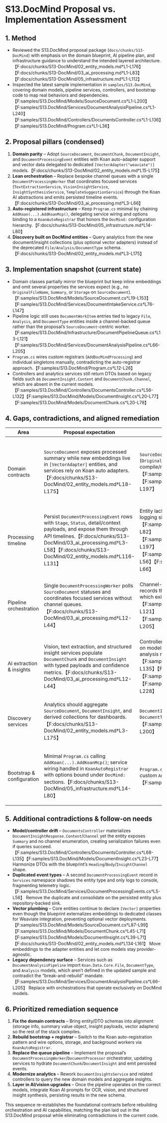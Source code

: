 # S13.DocMind Proposal vs. Implementation Assessment

## 1. Method
- Reviewed the S13.DocMind proposal package (`docs/chunks/S13-DocMind`) with emphasis on the domain blueprint, AI pipeline plan, and infrastructure guidance to understand the intended layered architecture.【F:docs/chunks/S13-DocMind/02_entity_models.md†L1-L176】【F:docs/chunks/S13-DocMind/03_ai_processing.md†L1-L83】【F:docs/chunks/S13-DocMind/05_infrastructure.md†L1-L112】
- Inspected the latest sample implementation in `samples/S13.DocMind`, covering domain models, pipeline services, controllers, and bootstrap code to map real behaviors and dependencies.【F:samples/S13.DocMind/Models/SourceDocument.cs†L1-L200】【F:samples/S13.DocMind/Services/DocumentAnalysisPipeline.cs†L1-L240】【F:samples/S13.DocMind/Controllers/DocumentsController.cs†L1-L136】【F:samples/S13.DocMind/Program.cs†L1-L36】

## 2. Proposal pillars (condensed)
1. **Domain parity** – Adopt `SourceDocument`, `DocumentChunk`, `DocumentInsight`, and `DocumentProcessingEvent` entities with Koan auto-adapter support and vector data delegated to dedicated `[VectorAdapter("weaviate")]` models.【F:docs/chunks/S13-DocMind/02_entity_models.md†L15-L175】
2. **Lean orchestration** – Replace bespoke channel queues with a single `DocumentProcessingWorker` that coordinates focused services (`TextExtractionService`, `VisionInsightService`, `InsightSynthesisService`, `TemplateSuggestionService`) through the Koan AI abstractions and emits persisted timeline events.【F:docs/chunks/S13-DocMind/03_ai_processing.md†L3-L66】
3. **Auto-registered infrastructure** – Keep `Program.cs` minimal by chaining `AddKoan(...).AddKoanMcp()`, delegating service wiring and options binding to a `KoanAutoRegistrar` that honors the `DocMind:` configuration hierarchy.【F:docs/chunks/S13-DocMind/05_infrastructure.md†L14-L80】
4. **Discovery built on DocMind entities** – Query analytics from the new document/insight collections (plus optional vector adapters) instead of the deprecated `File/Analysis/DocumentType` schema.【F:docs/chunks/S13-DocMind/02_entity_models.md†L3-L175】

## 3. Implementation snapshot (current state)
- Domain classes partially mirror the blueprint but keep inline embeddings and omit several properties the services expect (e.g., no `OriginalFileName`, `Summary`, or `Storage` on `SourceDocument`).【F:samples/S13.DocMind/Models/SourceDocument.cs†L19-L153】【F:samples/S13.DocMind/Services/DocumentIntakeService.cs†L76-L147】
- Pipeline logic still uses `DocumentWorkItem` entries tied to legacy `File`, `Analysis`, and `DocumentType` entities inside a channel-backed queue rather than the proposal’s `SourceDocument`-centric worker.【F:samples/S13.DocMind/Infrastructure/DocumentPipelineQueue.cs†L13-L121】【F:samples/S13.DocMind/Services/DocumentAnalysisPipeline.cs†L66-L205】
- `Program.cs` wires custom registrars (`AddDocMindProcessing`) and individual singletons manually, contradicting the auto-registrar approach.【F:samples/S13.DocMind/Program.cs†L12-L26】
- Controllers and analytics services still return DTOs based on legacy fields such as `DocumentInsight.Content` and `DocumentChunk.Channel`, which are absent in the current models.【F:samples/S13.DocMind/Controllers/DocumentsController.cs†L56-L132】【F:samples/S13.DocMind/Models/DocumentInsight.cs†L20-L77】【F:samples/S13.DocMind/Models/DocumentChunk.cs†L20-L78】

## 4. Gaps, contradictions, and aligned remediation

| Area | Proposal expectation | Current implementation | Impact | Recommended implementation |
|------|----------------------|------------------------|--------|----------------------------|
| Domain contracts | `SourceDocument` exposes processed summary while new embeddings live in `[VectorAdapter]` entities, and services rely on Koan auto adapters.【F:docs/chunks/S13-DocMind/02_entity_models.md†L18-L175】 | `SourceDocument` retains inline `Embedding` arrays and lacks properties (`OriginalFileName`, `Storage`, `Summary`) that services still reference, causing compile/runtime mismatches.【F:samples/S13.DocMind/Models/SourceDocument.cs†L87-L153】【F:samples/S13.DocMind/Services/DocumentIntakeService.cs†L76-L197】 | Upload flow can’t compile against the model; vector strategy diverges from Weaviate plan. | Align models with proposal (move embeddings to `DocumentChunkEmbedding`/`SemanticTypeEmbedding`, restore storage & summary value objects) and update services to consume the consolidated schema. |
| Processing timeline | Persist `DocumentProcessingEvent` rows with `Stage`, `Status`, detail/context payloads, and expose them through API timelines.【F:docs/chunks/S13-DocMind/03_ai_processing.md†L3-L58】【F:docs/chunks/S13-DocMind/02_entity_models.md†L116-L131】 | Entity lacks `Message`/`Context`, while services/controllers expect them; logging sink merely writes to ILogger without persistence.【F:samples/S13.DocMind/Models/DocumentProcessingEvent.cs†L15-L82】【F:samples/S13.DocMind/Services/DocumentIntakeService.cs†L185-L197】【F:samples/S13.DocMind/Services/DocumentProcessingEvents.cs†L5-L56】【F:samples/S13.DocMind/Controllers/DocumentsController.cs†L53-L66】 | Timeline endpoints cannot materialize required fields; events aren’t stored for diagnostics. | Extend the entity with the documented fields, replace the logger with a repository-backed event sink, and ensure controllers query persisted history. |
| Pipeline orchestration | Single `DocumentProcessingWorker` polls `SourceDocument` statuses and coordinates focused services without channel queues.【F:docs/chunks/S13-DocMind/03_ai_processing.md†L12-L44】 | Channel-backed `DocumentPipelineQueue` produces `DocumentWorkItem` records that hydrate `File`, `DocumentType`, and `Analysis` entities, none of which exist in the refactored domain.【F:samples/S13.DocMind/Infrastructure/DocumentPipelineQueue.cs†L13-L121】【F:samples/S13.DocMind/Services/DocumentAnalysisPipeline.cs†L66-L205】 | Background worker cannot run because required legacy types are absent; contradicts simplicity goal. | Replace queue + work item types with the proposed worker/processor services operating on `SourceDocument` statuses and new chunk/insight entities. |
| AI extraction & insights | Vision, text extraction, and structured insight services populate `DocumentChunk` and `DocumentInsight` with typed payloads and confidence metrics.【F:docs/chunks/S13-DocMind/03_ai_processing.md†L12-L44】 | Controllers expect fields (`Channel`, `Content`, `Confidence`) that no longer exist on models, and current services emit placeholder aggregation using legacy analysis metadata.【F:samples/S13.DocMind/Controllers/DocumentsController.cs†L68-L135】【F:samples/S13.DocMind/Models/DocumentInsight.cs†L23-L77】【F:samples/S13.DocMind/Models/DocumentChunk.cs†L20-L77】【F:samples/S13.DocMind/Services/DocumentAnalysisPipeline.cs†L176-L228】 | API responses break, and AI outputs don’t match promised structured payload format. | Rebuild extraction/insight services to write the proposal’s fields (e.g., `Heading`, `StructuredPayload`), adjust DTO mapping, and remove dependencies on legacy `Analysis` metadata. |
| Discovery services | Analytics should aggregate `SourceDocument`, `DocumentInsight`, and derived collections for dashboards.【F:docs/chunks/S13-DocMind/02_entity_models.md†L3-L175】 | `DocumentInsightsService` still queries `Models.File`, `Analysis`, and `DocumentType` despite those types not being part of the updated domain.【F:samples/S13.DocMind/Services/DocumentInsightsService.cs†L31-L200】 | Discovery endpoints will throw at runtime and can’t surface new insight constructs. | Rework insight aggregation to operate on DocMind entities and add the proposed `InsightCollection`/`SimilarityProjection` helpers. |
| Bootstrap & configuration | Minimal `Program.cs` calling `AddKoan(...).AddKoanMcp()`; service wiring handled in `KoanAutoRegistrar` with options bound under `DocMind:` sections.【F:docs/chunks/S13-DocMind/05_infrastructure.md†L14-L80】 | `Program.cs` chains `.AsWebApi().AsProxiedApi().WithRateLimit()`, invokes custom `AddDocMindProcessing`, and registers services manually.【F:samples/S13.DocMind/Program.cs†L12-L26】 | Diverges from Koan guidance, duplicates registration logic, and increases maintenance cost. | Adopt the documented bootstrap pattern and introduce `Initialization/KoanAutoRegistrar` to register pipeline services, hosted workers, and bound options. |

## 5. Additional contradictions & follow-on needs
- **Model/controller drift** – `DocumentsController` materializes `DocumentInsightResponse.Content`/`Channel` yet the entity exposes `Summary` and no channel enumeration, creating serialization failures even if queries succeed.【F:samples/S13.DocMind/Controllers/DocumentsController.cs†L68-L135】【F:samples/S13.DocMind/Models/DocumentInsight.cs†L23-L77】 Harmonize DTOs with the blueprint’s `Heading`/`Body`/`InsightChannel` shape.
- **Duplicated event types** – A second `DocumentProcessingEvent` record in `Services` namespace shadows the entity type and only logs to console, fragmenting telemetry logic.【F:samples/S13.DocMind/Services/DocumentProcessingEvents.cs†L5-L56】 Remove the duplicate and consolidate on the persisted entity plus repository-backed sink.
- **Vector plumbing** – Core entities continue to declare `[Vector]` properties even though the blueprint externalizes embeddings to dedicated classes for Weaviate integration, preventing optional vector deployments.【F:samples/S13.DocMind/Models/SourceDocument.cs†L87-L99】【F:samples/S13.DocMind/Models/DocumentChunk.cs†L45-L71】【F:samples/S13.DocMind/Models/DocumentInsight.cs†L39-L71】【F:docs/chunks/S13-DocMind/02_entity_models.md†L134-L161】 Move embeddings to the adapter entities and let core models stay provider-agnostic.
- **Legacy dependency surface** – Services such as `DocumentAnalysisPipeline` import `Koan.Data.Core.File`, `DocumentType`, and `Analysis` models, which aren’t defined in the updated sample and contradict the “break-and-rebuild” mandate.【F:samples/S13.DocMind/Services/DocumentAnalysisPipeline.cs†L66-L205】 Replace with orchestrations that operate exclusively on DocMind models.

## 6. Prioritized remediation sequence
1. **Fix the domain contracts** – Bring entity/DTO schemas into alignment (storage info, summary value object, insight payloads, vector adapters) so the rest of the stack compiles.
2. **Rebuild bootstrap + registrar** – Switch to the Koan auto-registration pattern and wire options, storage, and background workers via `KoanAutoRegistrar`.
3. **Replace the queue pipeline** – Implement the proposal’s `DocumentProcessingWorker`/`DocumentProcessor` orchestrator, updating services to hydrate `DocumentChunk`/`DocumentInsight` and emit persisted events.
4. **Modernize analytics** – Rework `DocumentInsightsService` and related controllers to query the new domain models and aggregate insights.
5. **Layer in AI/vision upgrades** – Once the pipeline operates on the correct models, integrate Koan AI prompts for OCR, vision, and structured insight synthesis, persisting results in the new schema.

This sequence re-establishes the foundational contracts before rebuilding orchestration and AI capabilities, matching the plan laid out in the S13.DocMind proposal while eliminating contradictions in the current code.
